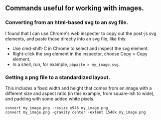 ## Commands useful for working with images.

### Converting from an html-based svg to an svg file.

I found that I can use Chrome's web inspecter to copy out the post-js
svg elements, and paste those directly into an svg file, like this:

* Use cmd-shift-C in Chrome to select and inspect the svg element.
* Right-click the svg element in the inspector, choose Copy > Copy element.
* In a shell, run, for example, `pbpaste > my_image.svg`.

### Getting a png file to a standardized layout.

This includes a fixed width and height that comes from an image with
a different size and aspect ratio (in this example, from square-ish to wide),
and padding with some added white pixels.


    convert my_image.png -resize x946 my_image.png
    convert my_image.png -gravity center -extent 1540x my_image.png 

